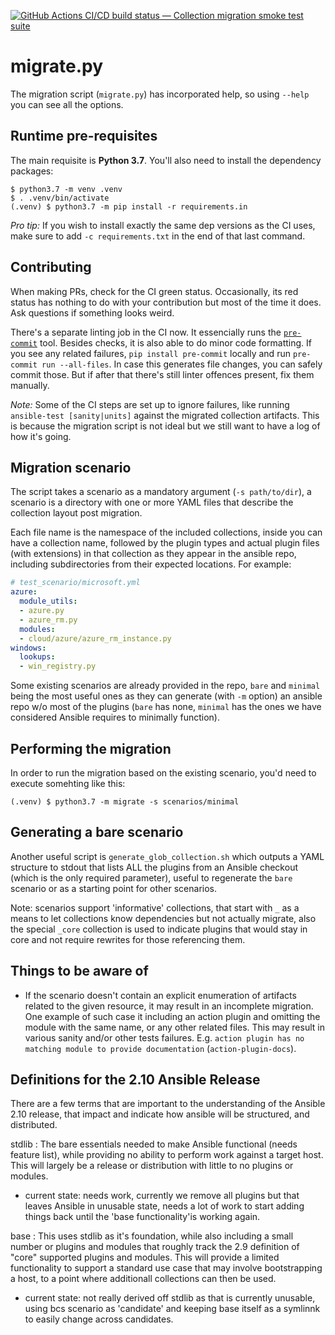 [![GitHub Actions CI/CD build status — Collection migration smoke test suite](https://github.com/ansible-community/collection_migration/workflows/CI/CD/badge.svg?branch=master)](https://github.com/ansible-community/collection_migration/actions?query=workflow%3ACI%2FCD+branch%3Amaster)


migrate.py
==========

The migration script (`migrate.py`) has incorporated help, so using
`--help` you can see all the options.


Runtime pre-requisites
----------------------

The main requisite is **Python 3.7**. You'll also need to install
the dependency packages:

```console
$ python3.7 -m venv .venv
$ . .venv/bin/activate
(.venv) $ python3.7 -m pip install -r requirements.in
```

*Pro tip:* If you wish to install exactly the same dep versions
as the CI uses, make sure to add `-c requirements.txt`
in the end of that last command.


Contributing
------------

When making PRs, check for the CI green status. Occasionally, its
red status has nothing to do with your contribution but most of the
time it does. Ask questions if something looks weird.

There's a separate linting job in the CI now. It essencially runs the
[`pre-commit`](https://pre-commit.com) tool. Besides checks, it is
also able to do minor code formatting.
If you see any related failures, `pip install pre-commit` locally
and run `pre-commit run --all-files`. In case this generates file
changes, you can safely commit those. But if after that there's
still linter offences present, fix them manually.

*Note:* Some of the CI steps are set up to ignore failures, like
running `ansible-test [sanity|units]` against the migrated collection
artifacts. This is because the migration script is not ideal but we
still want to have a log of how it's going.


Migration scenario
------------------

The script takes a scenario as a mandatory argument
(`-s path/to/dir`), a scenario is a directory with one or more YAML
files that describe the collection layout post migration.

Each file name is the namespace of the included collections, inside
you can have a collection name, followed by the plugin types and
actual plugin files (with extensions) in that collection as they
appear in the ansible repo, including subdirectories from their
expected locations. For example:

```yaml
# test_scenario/microsoft.yml
azure:
  module_utils:
  - azure.py
  - azure_rm.py
  modules:
  - cloud/azure/azure_rm_instance.py
windows:
  lookups:
  - win_registry.py
```

Some existing scenarios are already provided in the repo, `bare` and
`minimal` being the most useful ones as they can generate (with `-m`
option) an ansible repo w/o most of the plugins (`bare` has none,
`minimal` has the ones we have considered Ansible requires to
minimally function).


Performing the migration
------------------------

In order to run the migration based on the existing scenario, you'd
need to execute somehting like this:

```console
(.venv) $ python3.7 -m migrate -s scenarios/minimal
```


Generating a bare scenario
--------------------------

Another useful script is `generate_glob_collection.sh` which outputs
a YAML structure to stdout that lists ALL the plugins from an Ansible
checkout (which is the only required parameter), useful to regenerate
the `bare` scenario or as a starting point for other scenarios.


Note: scenarios support 'informative' collections, that start with `_`
as a means to let collections know dependencies but not actually
migrate, also the special `_core` collection is used to indicate
plugins that would stay in core and not require rewrites for those
referencing them.


Things to be aware of
---------------------

* If the scenario doesn't contain an explicit enumeration of artifacts
  related to the given resource, it may result in an incomplete
  migration.
  One example of such case it including an action plugin and omitting
  the module with the same name, or any other related files. This may
  result in various sanity and/or other tests failures.
  E.g. `action plugin has no matching module to provide documentation`
  (`action-plugin-docs`).
  
Definitions for the 2.10 Ansible Release
----------------------------------------

There are a few terms that are important to the understanding of the
Ansible 2.10 release, that impact and indicate how ansible will be
structured, and distributed.

stdlib
: The bare essentials needed to make Ansible functional (needs feature list),
  while providing no ability to perform work against a target host.
  This will largely be a release or distribution with little to no plugins or modules.
  - current state: needs work, currently we remove all plugins but that
	 leaves Ansible in unusable state, needs a lot of work to start adding
	 things back until the 'base functionality'is working again.

base
: This uses stdlib as it's foundation, while also including a small number
  or plugins and modules that roughly track the 2.9 definition of "core"
  supported plugins and modules. This will provide a limited functionality
  to support a standard use case that may involve bootstrapping a host,
  to a point where additionall collections can then be used.
  - current state: not really derived off stdlib as that is currently unusable,
	using bcs scenario as 'candidate' and keeping base itself as a symlinnk to
	easily change across candidates.
